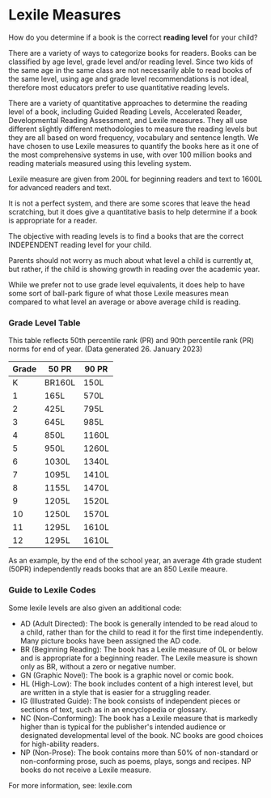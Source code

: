 # Lexile Measures

How do you determine if a book is the correct **reading level** for your child?

There are a variety of ways to categorize books for readers. Books can be classified by age level, grade level and/or reading level. Since two kids of the same age in the same class are not necessarily able to read books of the same level, using age and grade level recommendations is not ideal, therefore most educators prefer to use quantitative reading levels.  
  
There are a variety of quantitative approaches to determine the reading level of a book, including Guided Reading Levels, Accelerated Reader, Developmental Reading Assessment, and Lexile measures. They all use different slightly different methodologies to measure the reading levels but they are all based on word frequency, vocabulary and sentence length.  We have chosen to use Lexile measures to quantify the books here as it one of the most comprehensive systems in use, with over 100 million books and reading materials measured using this leveling system. 

Lexile measure are given from 200L for beginning readers and text to 1600L for advanced readers and text.

It is not a perfect system, and there are some scores that leave the head scratching, but it does give a quantitative basis to help determine if a book is appropriate for a reader. 

The objective with reading levels is to find a books that are the correct INDEPENDENT reading level for your child.

Parents should not worry as much about what level a child is currently at, but rather, if the child is showing growth in reading over the academic year.

While we prefer not to use grade level equivalents, it does help to have some sort of ball-park figure of what those Lexile measures mean compared to what level an average or above average child is reading. 

### Grade Level Table
This table reflects 50th percentile rank (PR) and 90th percentile rank (PR) norms for end of year.  (Data generated 26. January 2023)

|Grade|50 PR|90 PR|
|--|--|--|
|K|BR160L|150L|
|1|165L|570L|
|2|425L|795L|
|3|645L|985L|
|4|850L|1160L|
|5|950L|1260L|
|6|1030L|1340L|
|7|1095L|1410L|
|8|1155L|1470L|
|9|1205L|1520L|
|10|1250L|1570L|
|11|1295L|1610L|
|12|1295L|1610L|

As an example, by the end of the school year, an average 4th grade student (50PR) independently reads books that are an 850 Lexile meaure.


### Guide to Lexile Codes
Some lexile levels are also given an additional code:
-   AD (Adult Directed): The book is generally intended to be read aloud to a child, rather than for the child to read it for the first time independently. Many picture books have been assigned the AD code.
-   BR (Beginning Reading): The book has a Lexile measure of 0L or below and is appropriate for a beginning reader. The Lexile measure is shown only as BR, without a zero or negative number.
-   GN (Graphic Novel): The book is a graphic novel or comic book.
-   HL (High-Low): The book includes content of a high interest level, but are written in a style that is easier for a struggling reader.
-   IG (Illustrated Guide): The book consists of independent pieces or sections of text, such as in an encyclopedia or glossary.
-   NC (Non-Conforming): The book has a Lexile measure that is markedly higher than is typical for the publisher's intended audience or designated developmental level of the book. NC books are good choices for high-ability readers.
-   NP (Non-Prose): The book contains more than 50% of non-standard or non-conforming prose, such as poems, plays, songs and recipes. NP books do not receive a Lexile measure. 

For more information, see: lexile.com
<!--stackedit_data:
eyJoaXN0b3J5IjpbODcxNzMzMzE1LDEzMTE4MjMxNzEsLTE1Nz
I2OTQ2NjAsLTgxNTAxODE5OSwyNTUyOTcxOTUsMTk3MTU5NTI4
MiwtMTI1NTA2ODE5NywtMTM5OTgyMTIzNV19
-->